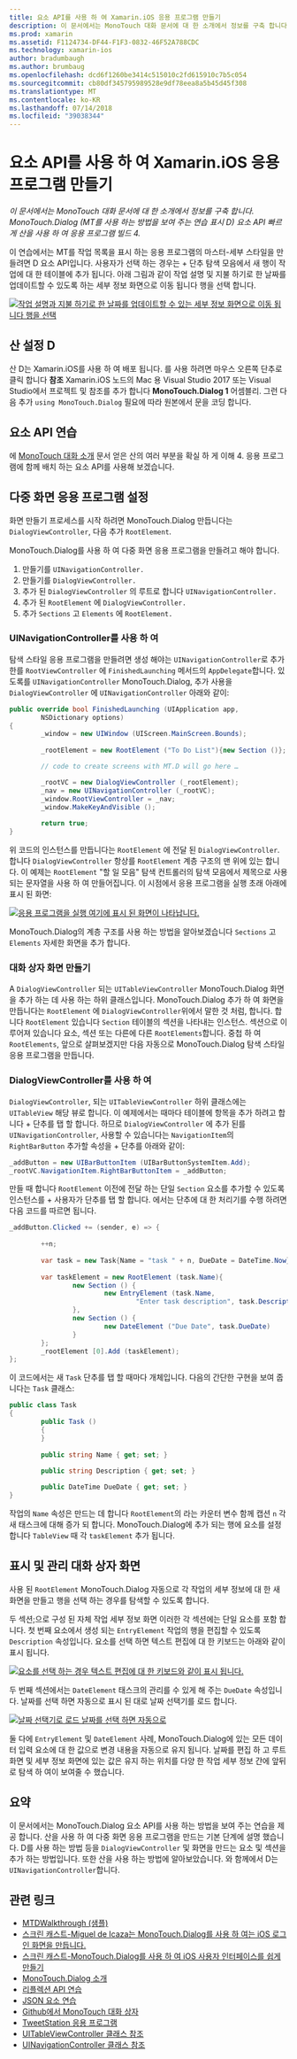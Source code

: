 ```yaml
---
title: 요소 API를 사용 하 여 Xamarin.iOS 응용 프로그램 만들기
description: 이 문서에서는 MonoTouch 대화 문서에 대 한 소개에서 정보를 구축 합니다. MonoTouch.Dialog (MT를 사용 하는 방법을 보여 주는 연습 표시 D) 요소 API 빠르게 산을 사용 하 여 응용 프로그램 빌드 4.
ms.prod: xamarin
ms.assetid: F1124734-DF44-F1F3-0832-46F52A788CDC
ms.technology: xamarin-ios
author: bradumbaugh
ms.author: brumbaug
ms.openlocfilehash: dcd6f1260be3414c515010c2fd615910c7b5c054
ms.sourcegitcommit: cb80df345795989528e9df78eea8a5b45d45f308
ms.translationtype: MT
ms.contentlocale: ko-KR
ms.lasthandoff: 07/14/2018
ms.locfileid: "39038344"
---
```

# <a name="creating-a-xamarinios-application-using-the-elements-api"></a>요소 API를 사용 하 여 Xamarin.iOS 응용 프로그램 만들기

_이 문서에서는 MonoTouch 대화 문서에 대 한 소개에서 정보를 구축 합니다. MonoTouch.Dialog (MT를 사용 하는 방법을 보여 주는 연습 표시 D) 요소 API 빠르게 산을 사용 하 여 응용 프로그램 빌드 4._

이 연습에서는 MT를 작업 목록을 표시 하는 응용 프로그램의 마스터-세부 스타일을 만들려면 D 요소 API입니다. 사용자가 선택 하는 경우는 <span class="ui"> + </span> 단추 탐색 모음에서 새 행이 작업에 대 한 테이블에 추가 됩니다. 아래 그림과 같이 작업 설명 및 지불 하기로 한 날짜를 업데이트할 수 있도록 하는 세부 정보 화면으로 이동 됩니다 행을 선택 합니다.

 [![](elements-api-walkthrough-images/01-task-list-app.png "작업 설명과 지불 하기로 한 날짜를 업데이트할 수 있는 세부 정보 화면으로 이동 됩니다 행을 선택")](elements-api-walkthrough-images/01-task-list-app.png#lightbox)

 ## <a name="setting-up-mtd"></a>산 설정 D

산 D는 Xamarin.iOS를 사용 하 여 배포 됩니다. 를 사용 하려면 마우스 오른쪽 단추로 클릭 합니다 **참조** Xamarin.iOS 노드의 Mac 용 Visual Studio 2017 또는 Visual Studio에서 프로젝트 및 참조를 추가 합니다 **MonoTouch.Dialog 1** 어셈블리. 그런 다음 추가 `using MonoTouch.Dialog` 필요에 따라 원본에서 문을 코딩 합니다.

## <a name="elements-api-walkthrough"></a>요소 API 연습

에 [MonoTouch 대화 소개](~/ios/user-interface/monotouch.dialog/index.md) 문서 얻은 산의 여러 부분을 확실 하 게 이해 4. 응용 프로그램에 함께 배치 하는 요소 API를 사용해 보겠습니다.

## <a name="setting-up-the-multi-screen-application"></a>다중 화면 응용 프로그램 설정

화면 만들기 프로세스를 시작 하려면 MonoTouch.Dialog 만듭니다는 `DialogViewController`, 다음 추가 `RootElement`.

MonoTouch.Dialog를 사용 하 여 다중 화면 응용 프로그램을 만들려고 해야 합니다.

1.  만들기를 `UINavigationController.`
1.  만들기를 `DialogViewController.`
1.  추가 된 `DialogViewController` 의 루트로 합니다  `UINavigationController.` 
1.  추가 된 `RootElement` 에  `DialogViewController.`
1.  추가 `Sections` 고 `Elements` 에  `RootElement.` 

### <a name="using-a-uinavigationcontroller"></a>UINavigationController를 사용 하 여

탐색 스타일 응용 프로그램을 만들려면 생성 해야는 `UINavigationController`로 추가한를 `RootViewController` 에 `FinishedLaunching` 메서드의 `AppDelegate`합니다. 있도록를 `UINavigationController` MonoTouch.Dialog, 추가 사용을 `DialogViewController` 에 `UINavigationController` 아래와 같이:

```csharp
public override bool FinishedLaunching (UIApplication app, 
        NSDictionary options)
{
        _window = new UIWindow (UIScreen.MainScreen.Bounds);
            
        _rootElement = new RootElement ("To Do List"){new Section ()};

        // code to create screens with MT.D will go here …

        _rootVC = new DialogViewController (_rootElement);
        _nav = new UINavigationController (_rootVC);
        _window.RootViewController = _nav;
        _window.MakeKeyAndVisible ();
            
        return true;
}
```

위 코드의 인스턴스를 만듭니다는 `RootElement` 에 전달 된 `DialogViewController`. 합니다 `DialogViewController` 항상를 `RootElement` 계층 구조의 맨 위에 있는 합니다. 이 예제는 `RootElement` "할 일 모음" 탐색 컨트롤러의 탐색 모음에서 제목으로 사용 되는 문자열을 사용 하 여 만들어집니다. 이 시점에서 응용 프로그램을 실행 초래 아래에 표시 된 화면:

 [![](elements-api-walkthrough-images/02-to-do-list-screen-.png "응용 프로그램을 실행 여기에 표시 된 화면이 나타납니다.")](elements-api-walkthrough-images/02-to-do-list-screen-.png#lightbox)

MonoTouch.Dialog의 계층 구조를 사용 하는 방법을 알아보겠습니다 `Sections` 고 `Elements` 자세한 화면을 추가 합니다.

### <a name="creating-the-dialog-screens"></a>대화 상자 화면 만들기

A `DialogViewController` 되는 `UITableViewController` MonoTouch.Dialog 화면을 추가 하는 데 사용 하는 하위 클래스입니다. MonoTouch.Dialog 추가 하 여 화면을 만듭니다는 `RootElement` 에 `DialogViewController`위에서 말한 것 처럼, 합니다. 합니다 `RootElement` 있습니다 `Section` 테이블의 섹션을 나타내는 인스턴스.
섹션으로 이루어져 있습니다 요소, 섹션 또는 다른에 다른 `RootElements`합니다. 중첩 하 여 `RootElements`, 앞으로 살펴보겠지만 다음 자동으로 MonoTouch.Dialog 탐색 스타일 응용 프로그램을 만듭니다.

### <a name="using-dialogviewcontroller"></a>DialogViewController를 사용 하 여

`DialogViewController`, 되는 `UITableViewController` 하위 클래스에는 `UITableView` 해당 뷰로 합니다. 이 예제에서는 때마다 테이블에 항목을 추가 하려고 합니다 <span class="ui"> + </span> 단추를 탭 할 합니다. 하므로 `DialogViewController` 에 추가 된를 `UINavigationController`, 사용할 수 있습니다는 `NavigationItem`의 `RightBarButton` 추가할 속성을 <span class="ui"> + </span> 단추를 아래와 같이:

```csharp
_addButton = new UIBarButtonItem (UIBarButtonSystemItem.Add);
_rootVC.NavigationItem.RightBarButtonItem = _addButton;
```

만들 때 합니다 `RootElement` 이전에 전달 하는 단일 `Section` 요소를 추가할 수 있도록 인스턴스를 <span class="ui"> + </span> 사용자가 단추를 탭 할 합니다. 에서는 단추에 대 한 처리기를 수행 하려면 다음 코드를 따르면 됩니다.

```csharp
_addButton.Clicked += (sender, e) => {
                
        ++n;
                
        var task = new Task{Name = "task " + n, DueDate = DateTime.Now};
                
        var taskElement = new RootElement (task.Name){
                new Section () {
                        new EntryElement (task.Name, 
                                "Enter task description", task.Description)
                },
                new Section () {
                        new DateElement ("Due Date", task.DueDate)
                }
        };
        _rootElement [0].Add (taskElement);
};
```

이 코드에서는 새 `Task` 단추를 탭 할 때마다 개체입니다. 다음의 간단한 구현을 보여 줍니다는 `Task` 클래스:

```csharp
public class Task
{   
        public Task ()
        {
        }
        
        public string Name { get; set; }
        
        public string Description { get; set; }

        public DateTime DueDate { get; set; }
}
```

작업의 `Name` 속성은 만드는 데 합니다 `RootElement`의 라는 카운터 변수 함께 캡션 `n` 각 새 태스크에 대해 증가 되 합니다. MonoTouch.Dialog에 추가 되는 행에 요소를 설정 합니다 `TableView` 때 각 `taskElement` 추가 됩니다.

## <a name="presenting-and-managing-dialog-screens"></a>표시 및 관리 대화 상자 화면

사용 된 `RootElement` MonoTouch.Dialog 자동으로 각 작업의 세부 정보에 대 한 새 화면을 만들고 행을 선택 하는 경우를 탐색할 수 있도록 합니다.

두 섹션;으로 구성 된 자체 작업 세부 정보 화면 이러한 각 섹션에는 단일 요소를 포함 합니다. 첫 번째 요소에서 생성 되는 `EntryElement` 작업의 행을 편집할 수 있도록 `Description` 속성입니다. 요소를 선택 하면 텍스트 편집에 대 한 키보드는 아래와 같이 표시 됩니다.

 [![](elements-api-walkthrough-images/03-create-task.png "요소를 선택 하는 경우 텍스트 편집에 대 한 키보드와 같이 표시 됩니다.")](elements-api-walkthrough-images/03-create-task.png#lightbox)

두 번째 섹션에서는 `DateElement` 태스크의 관리를 수 있게 해 주는 `DueDate` 속성입니다. 날짜를 선택 하면 자동으로 표시 된 대로 날짜 선택기를 로드 합니다.

 [![](elements-api-walkthrough-images/04-date-picker.png "날짜 선택기로 로드 날짜를 선택 하면 자동으로")](elements-api-walkthrough-images/04-date-picker.png#lightbox)

둘 다에 `EntryElement` 및 `DateElement` 사례, MonoTouch.Dialog에 있는 모든 데이터 입력 요소에 대 한 값으로 변경 내용을 자동으로 유지 됩니다. 날짜를 편집 하 고 루트 화면 및 세부 정보 화면에 있는 값은 유지 하는 위치를 다양 한 작업 세부 정보 간에 앞뒤로 탐색 하 여이 보여줄 수 했습니다.

## <a name="summary"></a>요약

이 문서에서는 MonoTouch.Dialog 요소 API를 사용 하는 방법을 보여 주는 연습을 제공 합니다. 산을 사용 하 여 다중 화면 응용 프로그램을 만드는 기본 단계에 설명 했습니다. D를 사용 하는 방법 등을 `DialogViewController` 및 화면을 만드는 요소 및 섹션을 추가 하는 방법입니다. 또한 산을 사용 하는 방법에 알아보았습니다. 와 함께에서 D는 `UINavigationController`합니다.

## <a name="related-links"></a>관련 링크

- [MTDWalkthrough (샘플)](https://developer.xamarin.com/samples/MTDWalkthrough/)
- [스크린 캐스트-Miguel de Icaza는 MonoTouch.Dialog를 사용 하 여는 iOS 로그인 화면을 만듭니다.](http://youtu.be/3butqB1EG0c)
- [스크린 캐스트-MonoTouch.Dialog를 사용 하 여 iOS 사용자 인터페이스를 쉽게 만들기](http://youtu.be/j7OC5r8ZkYg)
- [MonoTouch.Dialog 소개](~/ios/user-interface/monotouch.dialog/index.md)
- [리플렉션 API 연습](~/ios/user-interface/monotouch.dialog/reflection-api-walkthrough.md)
- [JSON 요소 연습](~/ios/user-interface/monotouch.dialog/json-element-walkthrough.md)
- [Github에서 MonoTouch 대화 상자](https://github.com/migueldeicaza/MonoTouch.Dialog)
- [TweetStation 응용 프로그램](https://github.com/migueldeicaza/TweetStation)
- [UITableViewController 클래스 참조](http://developer.apple.com/library/ios/#DOCUMENTATION/UIKit/Reference/UITableViewController_Class/Reference/Reference.html)
- [UINavigationController 클래스 참조](http://developer.apple.com/library/ios/#documentation/UIKit/Reference/UINavigationController_Class/Reference/Reference.html)
